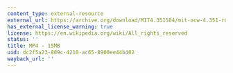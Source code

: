 ```yaml
---
content_type: external-resource
external_url: https://archive.org/download/MIT4.351S04/mit-ocw-4.351-rodriquez-reflections-220k.mp4
has_external_license_warning: true
license: https://en.wikipedia.org/wiki/All_rights_reserved
status: ''
title: MP4 - 15MB
uid: dc2f5a23-809c-4210-ac65-8900ee44b402
wayback_url: ''
---
```


